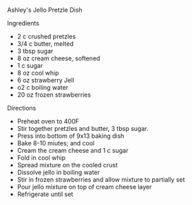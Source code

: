 Ashley's Jello Pretzle Dish

Ingredients
- 2 c crushed pretzles
- 3/4 c butter, melted
- 3 tbsp sugar
- 8 oz cream cheese, softened
- 1 c sugar
- 8 oz cool whip
- 6 oz strawberry Jell
- o2 c boiling water
- 20 oz frozen strawberries

Directions
- Preheat oven to 400F
- Stir together pretzles and butter, 3 tbsp sugar.
- Press into bottom of 9x13 baking dish
- Bake 8-10 miutes; and cool
- Cream the cream cheese and 1 c sugar
- Fold in cool whip
- Spread mixture on the cooled crust
- Dissolve jello in boiling water
- Stir in  frozen strawberries and allow mixture to partially set
- Pour jello mixture on top of cream cheese layer
- Refrigerate until set
